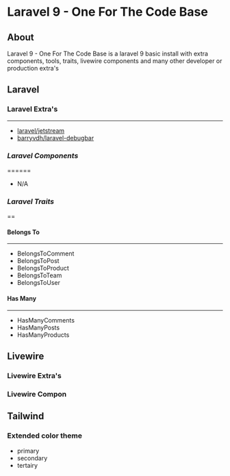 # Laravel 9 - One For The Code Base

## About
Laravel 9 - One For The Code Base is a laravel 9 basic install with
extra components, tools, traits, livewire components and many other
developer or production extra's

## Laravel

### Laravel Extra's
------

- [laravel/jetstream](https://jetstream.laravel.com/2.x/)
- [barryvdh/laravel-debugbar]()

### *Laravel Components*
======
- N/A

### *Laravel Traits*
==

#### Belongs To
------
- BelongsToComment
- BelongsToPost
- BelongsToProduct
- BelongsToTeam
- BelongsToUser

#### Has Many
------
- HasManyComments
- HasManyPosts
- HasManyProducts

## Livewire

### Livewire Extra's

### Livewire Compon

## Tailwind

### Extended color theme
- primary
- secondary
- tertairy